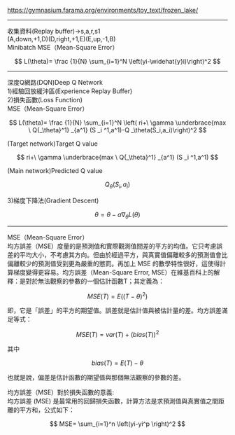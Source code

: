 https://gymnasium.farama.org/environments/toy_text/frozen_lake/  

---
收集資料(Replay buffer)->s,a,r,s1  
(A,down,+1,D)(D,right,+1,E)(E,up,-1,B)  
Minibatch
MSE（Mean-Square Error） 

$$ L(\theta)= \frac {1}{N} \sum_{i=1}^N \left(yi-\widehat{y}i)\right)^2  $$

---
深度Q網路(DQN)Deep Q Network  
1)經驗回放緩沖區(Experience Replay Buffer)  
2)損失函數(Loss Function)  
MSE（Mean-Square Error）  

$$ L(\theta)= \frac {1}{N} \sum_{i=1}^N \left( ri+\ \gamma \underbrace{max \ Q{_\theta}^1} _{a^1}  (S _i ^1,a^1)-Q _\theta(S_i,a_i)\right)^2  $$  

(Target network)Target Q value  

$$ ri+\ \gamma \underbrace{max \ Q{_\theta}^1} _{a^1}  (S _i ^1,a^1) $$  

(Main network)Predicted Q value  

$$ Q _\theta(S_i,a_i)  $$  

3)梯度下降法(Gradient Descent)  

$$ \theta=\theta-a \nabla_\theta L(\theta) $$  

---


MSE（Mean-Square Error）  
均方誤差（MSE）度量的是預測值和實際觀測值間差的平方的均值。它只考慮誤差的平均大小，不考慮其方向。但由於經過平方，與真實值偏離較多的預測值會比偏離較少的預測值受到更為嚴重的懲罰。再加上 MSE 的數學特性很好，這使得計算梯度變得更容易。均方誤差（Mean-Square Error, MSE）在維基百科上的解釋：是對於無法觀察的參數的一個估計函數T；其定義為：  
  
$$ MSE(T)=E((T-\theta)^2) $$  

即，它是「誤差」的平方的期望值。誤差就是估計值與被估計量的差。均方誤差滿足等式：  

$$ MSE(T)=var(T)+(bias(T))^2 $$  

其中  

 $$ bias(T)=E(T)-\theta $$    
 
也就是說，偏差是估計函數的期望值與那個無法觀察的參數的差。  

均方誤差（MSE）對於損失函數的意義:  
均方誤差 (MSE) 是最常用的回歸損失函數，計算方法是求預測值與真實值之間距離的平方和，公式如下：  


$$ MSE= \sum_{i=1}^n \left(yi-yi^p \right)^2  $$  
